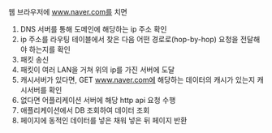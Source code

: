 웹 브라우저에 www.naver.com를 치면
1. DNS 서버를 통해 도메인에 해당하는 ip 주소 확인
2. ip 주소를 라우팅 테이블에서 찾은 다음 어떤 경로로(hop-by-hop) 요청을 전달해야 하는지를 확인
3. 패킷 송신
4. 패킷이 여러 LAN을 거쳐 위의 ip를 가진 서버에 도달
5. 캐시서버가 있다면, GET www.naver.com에 해당하는 데이터의 캐시가 있는지 캐시서버를 확인
6. 없다면 어플리케이션 서버에 해당 http api 요청 수행
7. 애플리케이션에서 DB 조회하여 데이터 조회
8. 페이지에 동적인 데이터를 넣은 채워 넣은 뒤 페이지 반환